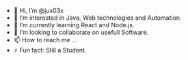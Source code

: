 - 👋 Hi, I’m @jux03x
- 👀 I’m interested in Java, Web technologies and Automation.
- 🌱 I’m currently learning React and Node.js.
- 💞️ I’m looking to collaborate on usefull Software.
- 📫 How to reach me ...
- ⚡ Fun fact: Still a Student.



